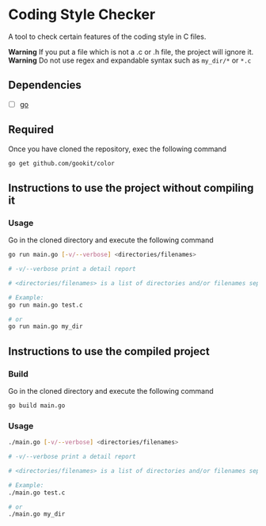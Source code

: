 # Coding Style Checker
A tool to check certain features of the coding style in C files.

**Warning**
If you put a file which is not a .c or .h file, the project will ignore it.
**Warning**
Do not use regex and expandable syntax such as `my_dir/*` or `*.c`

## Dependencies
- [ ] [go](https://golang.org/dl/)

## Required
Once you have cloned the repository, exec the following command
```sh
go get github.com/gookit/color
```

## Instructions to use the project without compiling it
### Usage
Go in the cloned directory and execute the following command
```sh
go run main.go [-v/--verbose] <directories/filenames>

# -v/--verbose print a detail report

# <directories/filenames> is a list of directories and/or filenames separed by one or more spaces

# Example:
go run main.go test.c

# or
go run main.go my_dir
```

## Instructions to use the compiled project
### Build
Go in the cloned directory and execute the following command
```sh
go build main.go
```

### Usage
```sh
./main.go [-v/--verbose] <directories/filenames>

# -v/--verbose print a detail report

# <directories/filenames> is a list of directories and/or filenames separed by one or more spaces

# Example:
./main.go test.c

# or
./main.go my_dir
```
